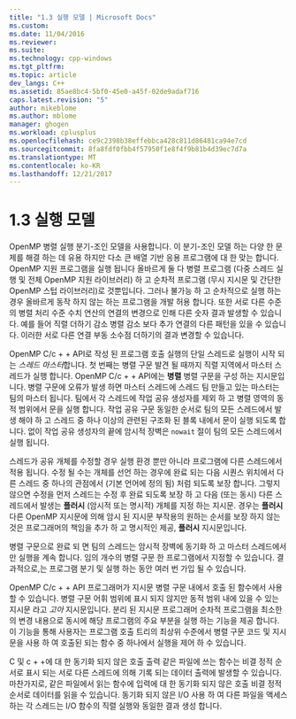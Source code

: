 ```yaml
---
title: "1.3 실행 모델 | Microsoft Docs"
ms.custom: 
ms.date: 11/04/2016
ms.reviewer: 
ms.suite: 
ms.technology: cpp-windows
ms.tgt_pltfrm: 
ms.topic: article
dev_langs: C++
ms.assetid: 85ae8bc4-5bf0-45e0-a45f-02de9adaf716
caps.latest.revision: "5"
author: mikeblome
ms.author: mblome
manager: ghogen
ms.workload: cplusplus
ms.openlocfilehash: ce9c2398b38effebbca428c811d86481ca94e7cd
ms.sourcegitcommit: 8fa8fdf0fbb4f57950f1e8f4f9b81b4d39ec7d7a
ms.translationtype: MT
ms.contentlocale: ko-KR
ms.lasthandoff: 12/21/2017
---
```

# <a name="13-execution-model"></a>1.3 실행 모델
OpenMP 병렬 실행 분기-조인 모델을 사용합니다. 이 분기-조인 모델 하는 다양 한 문제를 해결 하는 데 유용 하지만 다소 큰 배열 기반 응용 프로그램에 대 한 맞는 합니다. OpenMP 지원 프로그램을 실행 됩니다 올바르게 둘 다 병렬 프로그램 (다중 스레드 실행 및 전체 OpenMP 지원 라이브러리) 하 고 순차적 프로그램 (무시 지시문 및 간단한 OpenMP 스텁 라이브러리)로 것뿐입니다. 그러나 불가능 하 고 순차적으로 실행 하는 경우 올바르게 동작 하지 않는 하는 프로그램을 개발 허용 합니다. 또한 서로 다른 수준의 병렬 처리 수준 수치 연산의 연결의 변경으로 인해 다른 숫자 결과 발생할 수 있습니다. 예를 들어 직렬 더하기 감소 병렬 감소 보다 추가 연결의 다른 패턴을 있을 수 있습니다. 이러한 서로 다른 연결 부동 소수점 더하기의 결과 변경할 수 있습니다.  
  
 OpenMP C/c + + API로 작성 된 프로그램 호출 실행의 단일 스레드로 실행이 시작 되는 *스레드 마스터*합니다. 첫 번째는 병렬 구문 발견 될 때까지 직렬 지역에서 마스터 스레드가 실행 합니다. OpenMP C/c + + API에는 **병렬** 병렬 구문을 구성 하는 지시문입니다. 병렬 구문에 오류가 발생 하면 마스터 스레드에 스레드 팀 만들고 있는 마스터는 팀의 마스터 됩니다. 팀에서 각 스레드에 작업 공유 생성자를 제외 하 고 병렬 영역의 동적 범위에서 문을 실행 합니다. 작업 공유 구문 동일한 순서로 팀의 모든 스레드에서 발생 해야 하 고 스레드 중 하나 이상의 관련된 구조화 된 블록 내에서 문이 실행 되도록 합니다. 없이 작업 공유 생성자의 끝에 암시적 장벽은 `nowait` 절이 팀의 모든 스레드에서 실행 됩니다.  
  
 스레드가 공유 개체를 수정할 경우 실행 환경 뿐만 아니라 프로그램에 다른 스레드에서 적용 됩니다. 수정 될 수는 개체를 선언 하는 경우에 완료 되는 다음 시퀀스 위치에서 다른 스레드 중 하나의 관점에서 (기본 언어에 정의 됨) 처럼 되도록 보장 합니다. 그렇지 않으면 수정을 먼저 스레드는 수정 후 완료 되도록 보장 하 고 다음 (또는 동시) 다른 스레드에서 발생는 **플러시** (암시적 또는 명시적) 개체를 지정 하는 지시문. 경우는 **플러시** 다른 OpenMP 지시문에 의해 암시 된 지시문 부작용의 원하는 순서를 보장 하지 않는 것은 프로그래머의 책임을 추가 하 고 명시적인 제공,  **플러시** 지시문입니다.  
  
 병렬 구문으로 완료 되 면 팀의 스레드는 암시적 장벽에 동기화 하 고 마스터 스레드에서만 실행을 계속 합니다. 임의 개수의 병렬 구문 한 프로그램에서 지정할 수 있습니다. 결과적으로,는 프로그램 분기 및 실행 하는 동안 여러 번 가입 될 수 있습니다.  
  
 OpenMP C/c + + API 프로그래머가 지시문 병렬 구문 내에서 호출 된 함수에서 사용할 수 있습니다. 병렬 구문 어휘 범위에 표시 되지 않지만 동적 범위 내에 있을 수 있는 지시문 라고 *고아* 지시문입니다. 분리 된 지시문 프로그래머 순차적 프로그램을 최소한의 변경 내용으로 동시에 해당 프로그램의 주요 부분을 실행 하는 기능을 제공 합니다. 이 기능을 통해 사용자는 프로그램 호출 트리의 최상위 수준에서 병렬 구문 코드 및 지시문을 사용 하 여 호출된 되는 함수 중 하나에서 실행을 제어 하 수 있습니다.  
  
 C 및 c + +에 대 한 동기화 되지 않은 호출 출력 같은 파일에 쓰는 함수는 비결 정적 순서로 표시 되는 서로 다른 스레드에 의해 기록 되는 데이터 출력에 발생할 수 있습니다. 마찬가지로, 같은 파일에서 읽는 함수에 입력에 대 한 동기화 되지 않은 호출 비결 정적 순서로 데이터를 읽을 수 있습니다. 동기화 되지 않은 I/O 사용 하 여 다른 파일을 액세스 하는 각 스레드는 I/O 함수의 직렬 실행와 동일한 결과 생성 합니다.
